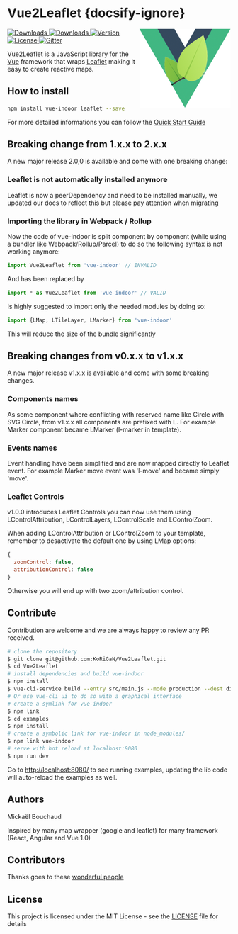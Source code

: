 # Vue2Leaflet {docsify-ignore}

<img align="right" height="178" title="Vue2Leaflet Limit logo" src="./logo.png">

<a href="https://travis-ci.org/KoRiGaN/Vue2Leaflet">
  <img src="https://travis-ci.org/KoRiGaN/Vue2Leaflet.svg?branch=master" alt="Downloads">
</a>
<a href="https://www.npmjs.com/package/vue-indoor">
  <img src="https://img.shields.io/npm/dt/vue-indoor.svg" alt="Downloads">
</a>
<a href="https://www.npmjs.com/package/vue-indoor">
  <img src="https://img.shields.io/npm/v/vue-indoor.svg" alt="Version">
</a>
<a href="https://www.npmjs.com/package/vue-indoor">
  <img src="https://img.shields.io/npm/l/vue-indoor.svg" alt="License">
</a>
<a href="https://gitter.im/Vue2Leaflet/Lobby?utm_source=badge&utm_medium=badge&utm_campaign=pr-badge&utm_content=badge">
  <img src="https://badges.gitter.im/Vue2Leaflet/Lobby.svg" alt="Gitter">
</a>

Vue2Leaflet is a JavaScript library for the [Vue](https://vuejs.org/) framework that wraps [Leaflet](http://leafletjs.com/) making it easy to create reactive maps.

## How to install

``` bash
npm install vue-indoor leaflet --save
```

For more detailed informations you can follow the [Quick Start Guide](quickstart.md)

## Breaking change from 1.x.x to 2.x.x

A new major release 2.0,0 is available and come with one breaking change:

### Leaflet is not automatically installed anymore

Leaflet is now a peerDependency and need to be installed manually, we updated our docs to reflect this but please pay attention when migrating

### Importing the library in Webpack / Rollup

Now the code of vue-indoor is split component by component (while using a bundler like Webpack/Rollup/Parcel) to do so the following syntax is not working anymore:

```javascript
import Vue2Leaflet from 'vue-indoor' // INVALID
```

And has been replaced by

```javascript
import * as Vue2Leaflet from 'vue-indoor' // VALID
```

Is highly suggested to import only the needed modules by doing so:

```javascript
import {LMap, LTileLayer, LMarker} from 'vue-indoor'
```

This will reduce the size of the bundle significantly

## Breaking changes from v0.x.x to v1.x.x

A new major release v1.x.x is available and come with some breaking changes.

### Components names

As some component where conflicting with reserved name like Circle with SVG Circle, from v1.x.x all components are prefixed with L.
For example Marker component became LMarker (l-marker in template).

### Events names

Event handling have been simplified and are now mapped directly to Leaflet event.
For example Marker move event was 'l-move' and became simply 'move'.

### Leaflet Controls

v1.0.0 introduces Leaflet Controls you can now use them using LControlAttribution, LControlLayers, LControlScale and LControlZoom.

When adding LControlAttribution or LControlZoom to your template, remember to desactivate the default one by using LMap options:

``` js
{
  zoomControl: false,
  attributionControl: false
}
```

Otherwise you will end up with two zoom/attribution control.

## Contribute

Contribution are welcome and we are always happy to review any PR received.

``` bash
# clone the repository
$ git clone git@github.com:KoRiGaN/Vue2Leaflet.git
$ cd Vue2Leaflet
# install dependencies and build vue-indoor
$ npm install
$ vue-cli-service build --entry src/main.js --mode production --dest dist --target lib --watch
# Or use vue-cli ui to do so with a graphical interface
# create a symlink for vue-indoor
$ npm link
$ cd examples
$ npm install
# create a symbolic link for vue-indoor in node_modules/
$ npm link vue-indoor
# serve with hot reload at localhost:8080
$ npm run dev
```

Go to <http://localhost:8080/> to see running examples, updating the lib code will auto-reload the examples as well.

## Authors

Mickaël Bouchaud

Inspired by many map wrapper (google and leaflet) for many framework (React, Angular and Vue 1.0)

## Contributors

Thanks goes to these [wonderful people](https://github.com/KoRiGaN/Vue2Leaflet/contributors)

## License

This project is licensed under the MIT License - see the [LICENSE](LICENSE) file for details

